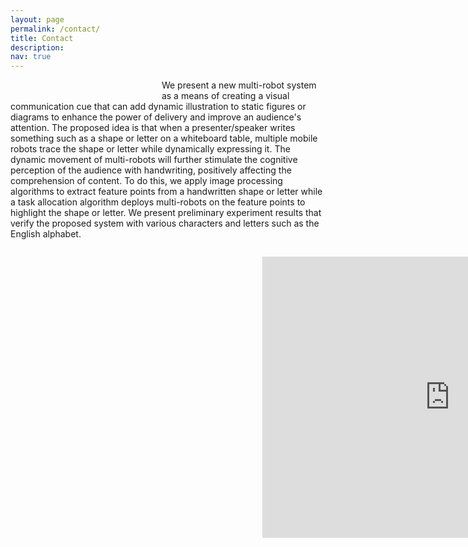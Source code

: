 ```yaml
---
layout: page
permalink: /contact/
title: Contact
description: 
nav: true
---
```


<p style="width: 48%; float: left;">
	    <p>We present a new multi-robot system as a means of creating a visual communication cue that can add dynamic illustration to static figures or diagrams to enhance the power of delivery and improve an audience's attention. The proposed idea is that when a presenter/speaker writes something such as a shape or letter on a whiteboard table, multiple mobile robots trace the shape or letter while dynamically expressing it. The dynamic movement of multi-robots will further stimulate the cognitive perception of the audience with handwriting, positively affecting the comprehension of content. To do this, we apply image processing algorithms to extract feature points from a handwritten shape or letter while a task allocation algorithm deploys multi-robots on the feature points to highlight the shape or letter. We present preliminary experiment results that verify the proposed system with various characters and letters such as the English alphabet.</p>

<p style="width: 20%; float: right;">
<iframe src="https://www.google.com/maps/embed?pb=!1m18!1m12!1m3!1d11263.132751370831!2d-86.92086896571006!3d40.42731916982026!2m3!1f0!2f0!3f0!3m2!1i1024!2i768!4f13.1!3m3!1m2!1s0x8812e3b5041597db%3A0xa8aac1aa84e1756d!2sPotter%20Engineering%20Center!5e1!3m2!1sen!2sus!4v1636346968806!5m2!1sen!2sus" width="600" height="450" style="border:0;" allowfullscreen="" loading="lazy"></iframe>

<p style="width: 20%; float: left;">


